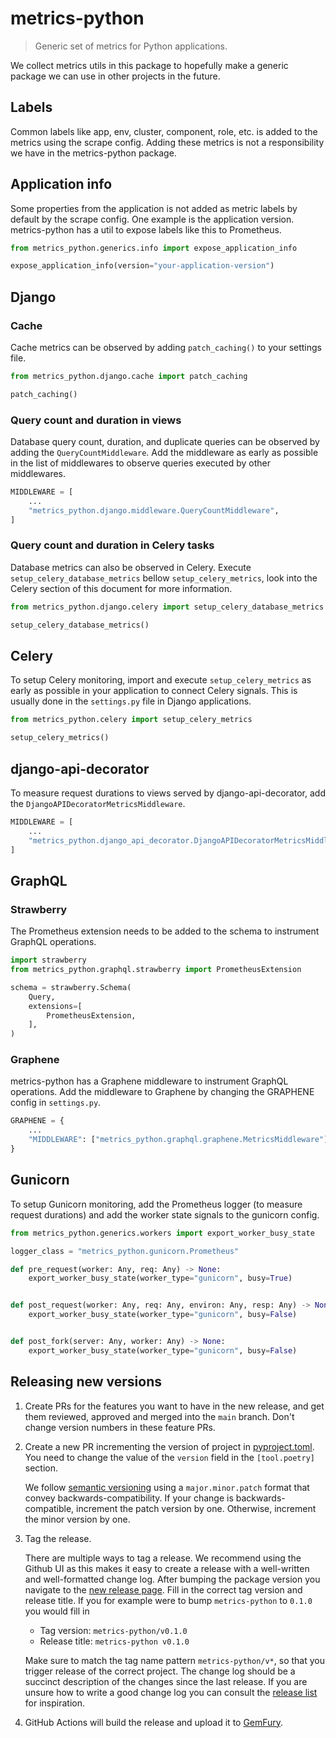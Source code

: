 # metrics-python

> Generic set of metrics for Python applications.

We collect metrics utils in this package to hopefully make a generic package we
can use in other projects in the future.

## Labels

Common labels like app, env, cluster, component, role, etc. is added to the
metrics using the scrape config. Adding these metrics is not a responsibility we
have in the metrics-python package.

## Application info

Some properties from the application is not added as metric labels by default by
the scrape config. One example is the application version. metrics-python has a
util to expose labels like this to Prometheus.

```python
from metrics_python.generics.info import expose_application_info

expose_application_info(version="your-application-version")
```

## Django

### Cache

Cache metrics can be observed by adding `patch_caching()` to your settings file.

```python
from metrics_python.django.cache import patch_caching

patch_caching()
```

### Query count and duration in views

Database query count, duration, and duplicate queries can be observed
by adding the `QueryCountMiddleware`. Add the middleware as early as
possible in the list of middlewares to observe queries executed by
other middlewares.

```python
MIDDLEWARE = [
    ...
    "metrics_python.django.middleware.QueryCountMiddleware",
]
```

### Query count and duration in Celery tasks

Database metrics can also be observed in Celery. Execute
`setup_celery_database_metrics` bellow `setup_celery_metrics`,
look into the Celery section of this document for more information.

```python
from metrics_python.django.celery import setup_celery_database_metrics

setup_celery_database_metrics()
```

## Celery

To setup Celery monitoring, import and execute `setup_celery_metrics` as early
as possible in your application to connect Celery signals. This is usually done
in the `settings.py` file in Django applications.

```python
from metrics_python.celery import setup_celery_metrics

setup_celery_metrics()
```

## django-api-decorator

To measure request durations to views served by django-api-decorator, add the `DjangoAPIDecoratorMetricsMiddleware`.

```python
MIDDLEWARE = [
    ...
    "metrics_python.django_api_decorator.DjangoAPIDecoratorMetricsMiddleware",
]
```

## GraphQL

### Strawberry

The Prometheus extension needs to be added to the schema to instrument GraphQL
operations.

```python
import strawberry
from metrics_python.graphql.strawberry import PrometheusExtension

schema = strawberry.Schema(
    Query,
    extensions=[
        PrometheusExtension,
    ],
)
```

### Graphene

metrics-python has a Graphene middleware to instrument GraphQL operations. Add
the middleware to Graphene by changing the GRAPHENE config in `settings.py`.

```python
GRAPHENE = {
    ...
    "MIDDLEWARE": ["metrics_python.graphql.graphene.MetricsMiddleware"],
}
```

## Gunicorn

To setup Gunicorn monitoring, add the Prometheus logger (to measure request
durations) and add the worker state signals to the gunicorn config.

```python
from metrics_python.generics.workers import export_worker_busy_state

logger_class = "metrics_python.gunicorn.Prometheus"

def pre_request(worker: Any, req: Any) -> None:
    export_worker_busy_state(worker_type="gunicorn", busy=True)


def post_request(worker: Any, req: Any, environ: Any, resp: Any) -> None:
    export_worker_busy_state(worker_type="gunicorn", busy=False)


def post_fork(server: Any, worker: Any) -> None:
    export_worker_busy_state(worker_type="gunicorn", busy=False)
```

## Releasing new versions

1. Create PRs for the features you want to have in the new release, and get them
   reviewed, approved and merged into the `main` branch. Don't change version
   numbers in these feature PRs.

2. Create a new PR incrementing the version of project in
   [pyproject.toml](https://github.com/kolonialno/metrics-python/edit/main/pyproject.toml).
   You need to change the value of the `version` field in the `[tool.poetry]`
   section.

   We follow [semantic versioning](https://semver.org/) using a
   `major.minor.patch` format that convey backwards-compatibility. If your
   change is backwards-compatible, increment the patch version by one.
   Otherwise, increment the minor version by one.

3. Tag the release.

   There are multiple ways to tag a release. We recommend using the Github UI as
   this makes it easy to create a release with a well-written and well-formatted
   change log. After bumping the package version you navigate to the
   [new release page](https://github.com/kolonialno/metrics-python/releases/new). Fill in
   the correct tag version and release title. If you for example were to bump
   `metrics-python` to `0.1.0` you would fill in

   - Tag version: `metrics-python/v0.1.0`
   - Release title: `metrics-python v0.1.0`

   Make sure to match the tag name pattern `metrics-python/v*`, so that you trigger
   release of the correct project. The change log should be a succinct
   description of the changes since the last release. If you are unsure how to
   write a good change log you can consult the
   [release list](https://github.com/kolonialno/metrics-python/releases) for inspiration.

4. GitHub Actions will build the release and upload it to
   [GemFury](https://manage.fury.io/dashboard/oda).
